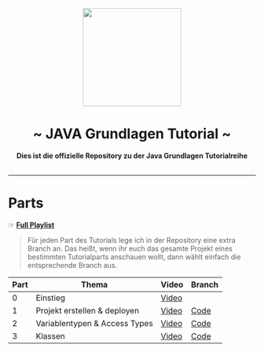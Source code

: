  <div align="center">
     <img src="https://zekro.de/src/Java_logo_icon.png" width="200">
     <h1>~ JAVA Grundlagen Tutorial ~</h1>
     <strong>Dies ist die offizielle Repository zu der Java Grundlagen Tutorialreihe</strong><br><br>

 </div>

---

# Parts

☞ **[Full Playlist](https://www.youtube.com/playlist?list=PLthqW7GiLEwKGzfoT7mJ4FkgIjV_6lM1L)**

> Für jeden Part des Tutorials lege ich in der Repository eine extra Branch an. Das heißt, wenn ihr euch das gesamte Projekt eines bestimmten Tutorialparts anschauen wollt, dann wählt einfach die entsprechende Branch aus. 

| Part | Thema | Video | Branch |
|------|-------|-------|--------|
| 0 | Einstieg | [Video](https://www.youtube.com/watch?v=tTXHwWcUrDE) |  |
| 1 | Projekt erstellen & deployen | [Video](https://youtu.be/Lap1SIzYcNk) | [Code](https://github.com/zekroTJA/JavaTutorial/tree/part-01) | 
| 2 | Variablentypen & Access Types | [Video](https://youtu.be/_3IcmkEpxJU) | [Code](https://github.com/zekroTJA/JavaTutorial/tree/part-02) | 
| 3 | Klassen | [Video](https://youtu.be/aAmd6XNTV4E) | [Code](https://github.com/zekroTJA/JavaTutorial/tree/part-03) | 
